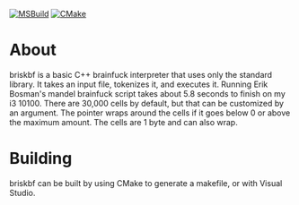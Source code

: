 [![MSBuild](https://github.com/hilloftheking/briskbf/actions/workflows/msbuild.yml/badge.svg)](https://github.com/hilloftheking/briskbf/actions/workflows/msbuild.yml)
[![CMake](https://github.com/hilloftheking/briskbf/actions/workflows/cmake.yml/badge.svg)](https://github.com/hilloftheking/briskbf/actions/workflows/cmake.yml)
# About
briskbf is a basic C++ brainfuck interpreter that uses only the standard library. It takes an input file, tokenizes it, and executes it. Running Erik Bosman's mandel brainfuck script takes about 5.8 seconds to finish on my i3 10100.
There are 30,000 cells by default, but that can be customized by an argument. The pointer wraps around the cells if it goes below 0 or above the maximum amount. The cells are 1 byte and can also wrap.
# Building
briskbf can be built by using CMake to generate a makefile, or with Visual Studio.
